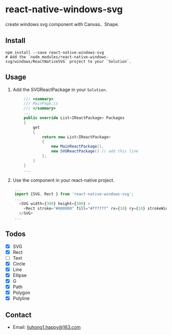 # react-native-windows-svg

create windows svg component with Canvas、Shape.

## Install

    npm install --save react-native-windows-svg
    # Add the `node_modules/react-native-windows-svg/windows/ReactNativeSVG` project to your `Solution`.
  
## Usage
    
1. Add the SVGReactPackage in your `Solution`.

```c#
        /// <summary>
        /// MainPage.cs
        /// </summary>
        ...
        public override List<IReactPackage> Packages
        {
            get
            {
                return new List<IReactPackage>
                {
                    new MainReactPackage(),
                    new SVGReactPackage() // add this line
                };
            }
        }
        ...
```

2. Use the component in your react-native project.
```js
    ...
    import {SVG, Rect } from 'react-native-windows-svg';
    ...
      <SVG width={300} height={300} >
        <Rect stroke="#000000" fill="#ffffff" rx={10} ry={10} strokeWidth={1} />
      </SVG>
    ...
```
## Todos

- [x] SVG
- [x] Rect
- [ ] Text
- [x] Circle
- [x] Line
- [x] Ellipse
- [x] G
- [x] Path
- [x] Polygon
- [x] Polyline

## Contact
- Email: [liuhong1.happy@163.com](mailto:liuhong1.happy@163.com)
